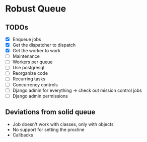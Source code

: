 # Robust Queue

## TODOs

- [x] Enqueue jobs
- [x] Get the dispatcher to dispatch
- [x] Get the worker to work
- [ ] Maintenance
- [ ] Workers per queue
- [ ] Use postgresql
- [ ] Reorganize code
- [ ] Recurring tasks
- [ ] Concurrency controls
- [ ] Django admin for everything -> check out mission control jobs
- [ ] Django admin permissions

## Deviations from solid queue

- Job doesn't work with classes, only with objects
- No support for setting the procline
- Callbacks